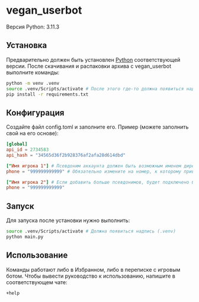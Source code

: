 # vegan_userbot
Версия Python: 3.11.3

## Установка
Предварительно должен быть установлен [Python](https://www.python.org/) соответствующей версии.
После скачивания и распаковки архива с vegan_userbot выполните команды:
```bash
python -m venv .venv
source .venv/Scripts/activate # После этого где-то должна появиться надпись (.venv)
pip install -r requirements.txt
```
## Конфигурация
Создайте файл config.toml и заполните его.
Пример (можете заполнить свой на его основе):
```toml
[global]
api_id = 2734583
api_hash = "34565d36f2b928376af2afa28d614dbd"

["Имя игрока 1"] # Псевдоним аккаунта должен быть возможным именем директории
phone = "999999999999" # Обязательно измените на номер, к которому привязан аккаунт Telegram

["Имя игрока 2"] # Если добавить больше псевдонимов, будет подключено больше аккаунтов
phone = "999999999999"
```

## Запуск
Для запуска после установки нужно выполнить:
```bash
source .venv/Scripts/activate # Должна появиться надпись (.venv)
python main.py
```

## Использование
Команды работают либо в Избранном, либо в переписке с игровым ботом. Чтобы вывести руководство к использованию, напишите в соответствующем чате:
```
+help
```
